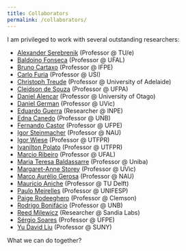 ```yaml
---
title: Collaborators
permalink: /collaborators/
---
```


I am privileged to work with several outstanding researchers:

- [Alexander Serebrenik](http://www.win.tue.nl/~aserebre/) (Professor @ TU/e)
- [Baldoino Fonseca](https://sites.google.com/a/ic.ufal.br/baldoino/) (Professor @ UFAL)
- [Bruno Cartaxo](http://brunocartaxo.com/) (Professor @ IFPE)
- [Carlo Furia](https://bugcounting.net/) (Professor @ USI)
- [Christoph Treude](http://ctreude.ca/) (Professor @ University of Adelaide)
- [Cleidson de Souza](http://www.ufpa.br/cdesouza/) (Professor @ UFPA)
- [Daniel Alencar](http://danielcalencar.github.io/) (Professor @ University of Otago)
- [Daniel German](http://turingmachine.org/) (Professor @ UVic)
- [Eduardo Guerra](https://scholar.google.com.br/citations?user=vpwOa7QAAAAJ&hl=en) (Researcher @ INPE)
- [Edna Canedo](https://dblp.uni-trier.de/pers/hd/c/Canedo:Edna_Dias) (Professor @ UNB)
- [Fernando Castor](https://sites.google.com/a/cin.ufpe.br/castor/) (Professor @ UFPE)
- [Igor Steinmacher](http://www.igor.pro.br/) (Professor @ NAU)
- [Igor Wiese](http://www.igorwiese.com/) (Professor @ UTFPR)
- [Ivanilton Polato](https://scholar.google.com/citations?user=3xOC8lIAAAAJ&hl=en) (Professor @ UTFPR)
- [Marcio Ribeiro](https://sites.google.com/a/ic.ufal.br/marcio/) (Professor @ UFAL)
- [Maria Teresa Baldassarre](https://www.uniba.it/docenti/baldassarre-maria-teresa) (Professor @ Uniba)
- [Margaret-Anne Storey](http://margaretstorey.com/) (Professor @ UVic)
- [Marco Aurélio Gerosa](https://www.ime.usp.br/~gerosa/) (Professor @ NAU)
- [Mauricio Aniche](http://www.mauricioaniche.com/) (Professor @ TU Delft)
- [Paulo Meirelles](https://scholar.google.com.br/citations?user=zvU_PlcAAAAJ&hl=en) (Professor @ UNIFESP)
- [Paige Rodeeghero](paigerodeghero.com) (Professor @ Clemson)
- [Rodrigo Bonifácio](http://wp.rbonifacio.net/) (Professor @ UNB)
- [Reed Milewicz](https://ideas-productivity.org/) (Researcher @ Sandia Labs)
- [Sérgio Soares](http://www.cin.ufpe.br/~scbs/) (Professor @ UFPE)
- [Yu David Liu](http://www.cs.binghamton.edu/~davidl/) (Professor @ SUNY)

What we can do together?
